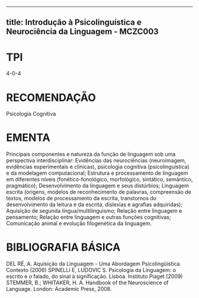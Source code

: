 
---
title: Introdução à Psicolinguística e Neurociência da Linguagem - MCZC003 
---

# TPI

4-0-4

# RECOMENDAÇÃO

Psicologia Cognitiva

# EMENTA

Principais componentes e natureza da função de linguagem sob uma perspectiva interdisciplinar: Evidências das neurociências (neuroimagem, evidências experimentais e clínicas), psicologia cognitiva (psicolinguística) e da modelagem computacional; Estrutura e processamento de linguagem em diferentes níveis (fonético-fonológico, morfológico, sintático, semântico, pragmático); Desenvolvimento da linguagem e seus distúrbios; Linguagem escrita (origens, modelos de reconhecimento de palavras, compreensão de textos, modelos de processamento da escrita, transtornos do desenvolvimento da leitura e da escrita, dislexias e agrafias adquiridas); Aquisição de segunda língua/multilinguismo; Relação entre linguagem e pensamento; Relação entre linguagem e outras funções cognitivas; Comunicação animal e evolução filogenética da linguagem.

# BIBLIOGRAFIA BÁSICA

DEL RÉ, A. Aquisição da Linguagem - Uma Abordagem Psicolingüística. Contexto (2006)
SPINELLI E, LUDOVIC S. Psicologia da Linguagem: o escrito e o falado, do sinal à significação. Lisboa. Instituto Piaget (2009)
STEMMER, B.; WHITAKER, H. A. Handbook of the Neuroscience of Language. London: Academic Press, 2008.
        
